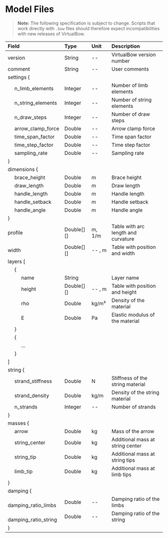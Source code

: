 # Model Files

> **Note:** The following specification is subject to change.
> Scripts that work directly with `.bow` files should therefore expect incompatibilities with new releases of VirtualBow.

| Field                                                               | Type       | Unit       | Description
|:--------------------------------------------------------------------|:-----------|:-----------|:-------------------------------------------|
| version                                                             | String     | --         | VirtualBow version number                  |
| comment                                                             | String     | --         | User comments                              |
| settings {                                                          |            |            |                                            |
| &nbsp;&nbsp;&nbsp;&nbsp; n_limb_elements                            | Integer    | --         | Number of limb elements                    |
| &nbsp;&nbsp;&nbsp;&nbsp; n_string_elements                          | Integer    | --         | Number of string elements                  |
| &nbsp;&nbsp;&nbsp;&nbsp; n_draw_steps                               | Integer    | --         | Number of draw steps                       |
| &nbsp;&nbsp;&nbsp;&nbsp; arrow_clamp_force                          | Double     | --         | Arrow clamp force                          |
| &nbsp;&nbsp;&nbsp;&nbsp; time_span_factor                           | Double     | --         | Time span factor                           |
| &nbsp;&nbsp;&nbsp;&nbsp; time_step_factor                           | Double     | --         | Time step factor                           |
| &nbsp;&nbsp;&nbsp;&nbsp; sampling_rate                              | Double     | --         | Sampling rate                              |
| }                                                                   |            |            |                                            |
| dimensions {                                                        |            |            |                                            |
| &nbsp;&nbsp;&nbsp;&nbsp; brace_height                               | Double     | m          | Brace height                               |
| &nbsp;&nbsp;&nbsp;&nbsp; draw_length                                | Double     | m          | Draw length                                |
| &nbsp;&nbsp;&nbsp;&nbsp; handle_length                              | Double     | m          | Handle length                              |
| &nbsp;&nbsp;&nbsp;&nbsp; handle_setback                             | Double     | m          | Handle setback                             |
| &nbsp;&nbsp;&nbsp;&nbsp; handle_angle                               | Double     | m          | Handle angle                               |
| }                                                                   |            |            |                                            |
| profile                                                             | Double[][] | m, 1/m     | Table with arc length and curvature        |
| width                                                               | Double[][] | -- , m     | Table with position and width              |
| layers [                                                            |            |            |                                            |
| &nbsp;&nbsp;&nbsp;&nbsp; {                                          |            |            |                                            |
| &nbsp;&nbsp;&nbsp;&nbsp; &nbsp;&nbsp;&nbsp;&nbsp; name              | String     |            | Layer name                                 |
| &nbsp;&nbsp;&nbsp;&nbsp; &nbsp;&nbsp;&nbsp;&nbsp; height            | Double[][] | -- , m     | Table with position and height             |
| &nbsp;&nbsp;&nbsp;&nbsp; &nbsp;&nbsp;&nbsp;&nbsp; rho               | Double     | kg/m³      | Density of the material                    |
| &nbsp;&nbsp;&nbsp;&nbsp; &nbsp;&nbsp;&nbsp;&nbsp; E                 | Double     | Pa         | Elastic modulus of the material            |
| &nbsp;&nbsp;&nbsp;&nbsp; }                                          |            |            |                                            |
| &nbsp;&nbsp;&nbsp;&nbsp; {                                          |            |            |                                            |
| &nbsp;&nbsp;&nbsp;&nbsp; &nbsp;&nbsp;&nbsp;&nbsp; ...               |            |            |                                            |
| &nbsp;&nbsp;&nbsp;&nbsp; }                                          |            |            |                                            |
| ]                                                                   |            |            |                                            |
| string {                                                            |            |            |                                            |
| &nbsp;&nbsp;&nbsp;&nbsp; strand_stiffness                           | Double     | N          | Stiffness of the string material           |
| &nbsp;&nbsp;&nbsp;&nbsp; strand_density                             | Double     | kg/m       | Density of the string material             |
| &nbsp;&nbsp;&nbsp;&nbsp; n_strands                                  | Integer    | --         | Number of strands                          |
| }                                                                   |            |            |                                            |
| masses {                                                            |            |            |                                            |
| &nbsp;&nbsp;&nbsp;&nbsp; arrow                                      | Double     | kg         | Mass of the arrow                          |
| &nbsp;&nbsp;&nbsp;&nbsp; string_center                              | Double     | kg         | Additional mass at string center           |
| &nbsp;&nbsp;&nbsp;&nbsp; string_tip                                 | Double     | kg         | Additional mass at string tips             |
| &nbsp;&nbsp;&nbsp;&nbsp; limb_tip                                   | Double     | kg         | Additional mass at limb tips               |
| }                                                                   |            |            |                                            |
| damping {                                                           |            |            |                                            |
| &nbsp;&nbsp;&nbsp;&nbsp; damping_ratio_limbs                        | Double     | --         | Damping ratio of the limbs                 |
| &nbsp;&nbsp;&nbsp;&nbsp; damping_ratio_string                       | Double     | --         | Damping ratio of the string                |
| }                                                                   |            |            |                                            |
